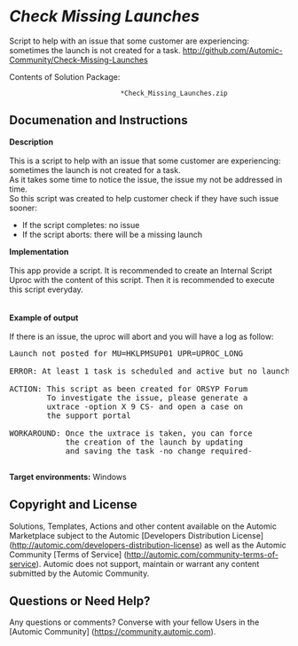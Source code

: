 *Check Missing Launches*
=============


Script to help with an issue that some customer are experiencing: sometimes the launch is not created for a task. 
http://github.com/Automic-Community/Check-Missing-Launches

<!-- List of attached files -->
Contents of Solution Package:

						
								*Check_Missing_Launches.zip
								
						


Documenation and Instructions
---

<div class="ipsType_textblock ipsPad_half description_content"><span><strong class="bbc">Description</strong></span><br />&nbsp;<br />This is a script to help with an issue that some customer are experiencing: sometimes the launch is not created for a task.&nbsp;<br />As it takes some time to notice the issue, the issue my not be addressed in time.<br />So this script was created to help customer check if they have such issue sooner:
<ul class="bbc">
<li><span>If the script completes: no issue</span></li>
<li><span>If the script aborts: there will be a missing launch&nbsp;</span></li>
</ul>
<span><strong class="bbc">Implementation</strong></span><br />&nbsp;<br />This app provide a script. It is recommended to create an Internal Script Uproc with the content of this script. Then it is recommended to execute this script everyday.<br />&nbsp;<br />&nbsp;<br /><span><strong class="bbc">Example of output</strong></span><br />&nbsp;<br />If there is an issue, the uproc will abort and you will have a log as follow:
<pre class="prettyprint lang-auto linenums:0 prettyprinted"><span class="typ">Launch</span><span class="pln"> </span><span class="kwd">not</span><span class="pln"> posted </span><span class="kwd">for</span><span class="pln"> MU</span><span class="pun">=</span><span class="pln">HKLPMSUP01 UPR</span><span class="pun">=</span><span class="pln">UPROC_LONG
&nbsp;
ERROR</span><span class="pun">:</span><span class="pln"> </span><span class="typ">At</span><span class="pln"> least </span><span class="lit">1</span><span class="pln"> task </span><span class="kwd">is</span><span class="pln"> scheduled </span><span class="kwd">and</span><span class="pln"> active but </span><span class="kwd">no</span><span class="pln"> launch </span><span class="kwd">is</span><span class="pln"> planned </span><span class="kwd">or</span><span class="pln"> executing</span><span class="pun">.</span><span class="pln">
&nbsp;
ACTION</span><span class="pun">:</span><span class="pln"> </span><span class="typ">This</span><span class="pln"> script </span><span class="kwd">as</span><span class="pln"> been created </span><span class="kwd">for</span><span class="pln"> ORSYP </span><span class="typ">Forum</span><span class="pln">
&nbsp; &nbsp; &nbsp; &nbsp; </span><span class="typ">To</span><span class="pln"> investigate the issue</span><span class="pun">,</span><span class="pln"> please generate a
&nbsp; &nbsp; &nbsp; &nbsp; uxtrace </span><span class="pun">-</span><span class="pln">option X </span><span class="lit">9</span><span class="pln"> CS</span><span class="pun">-</span><span class="pln"> </span><span class="kwd">and</span><span class="pln"> open a </span><span class="kwd">case</span><span class="pln"> on&nbsp;
&nbsp; &nbsp; &nbsp; &nbsp; the support portal
&nbsp;
WORKAROUND</span><span class="pun">:</span><span class="pln"> </span><span class="typ">Once</span><span class="pln"> the uxtrace </span><span class="kwd">is</span><span class="pln"> taken</span><span class="pun">,</span><span class="pln"> you can force&nbsp;
&nbsp; &nbsp; &nbsp; &nbsp; &nbsp; &nbsp; the creation of the launch </span><span class="kwd">by</span><span class="pln"> updating
&nbsp; &nbsp; &nbsp; &nbsp; &nbsp; &nbsp; </span><span class="kwd">and</span><span class="pln"> saving the task </span><span class="pun">-</span><span class="kwd">no</span><span class="pln"> change required</span><span class="pun">-<br /><br /></span></pre>
<strong class="title">Target environments:</strong> Windows</div>

Copyright and License
---

Solutions, Templates, Actions and other content available on the Automic Marketplace subject to the Automic [Developers Distribution License] (http://automic.com/developers-distribution-license) as well as the Automic Community [Terms of Service] (http://automic.com/community-terms-of-service).
Automic does not support, maintain or warrant any content submitted by the Automic Community.



Questions or Need Help? 
---
Any questions or comments? Converse with your fellow Users in the [Automic Community] (https://community.automic.com).